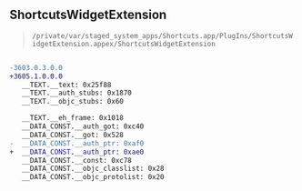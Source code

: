 ## ShortcutsWidgetExtension

> `/private/var/staged_system_apps/Shortcuts.app/PlugIns/ShortcutsWidgetExtension.appex/ShortcutsWidgetExtension`

```diff

-3603.0.3.0.0
+3605.1.0.0.0
   __TEXT.__text: 0x25f88
   __TEXT.__auth_stubs: 0x1870
   __TEXT.__objc_stubs: 0x60

   __TEXT.__eh_frame: 0x1018
   __DATA_CONST.__auth_got: 0xc40
   __DATA_CONST.__got: 0x528
-  __DATA_CONST.__auth_ptr: 0xaf0
+  __DATA_CONST.__auth_ptr: 0xae0
   __DATA_CONST.__const: 0xc78
   __DATA_CONST.__objc_classlist: 0x28
   __DATA_CONST.__objc_protolist: 0x20

```
